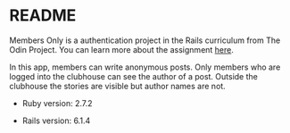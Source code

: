 # README

Members Only is a authentication project in the Rails curriculum from The Odin Project. You can learn more about the assignment [here](https://www.theodinproject.com/paths/full-stack-ruby-on-rails/courses/ruby-on-rails/lessons/authentication#your-task-1).

In this app, members can write anonymous posts. Only members who are logged into the clubhouse can see the author of a post. Outside the clubhouse the stories are visible but author names are not.

* Ruby version: 2.7.2

* Rails version: 6.1.4

